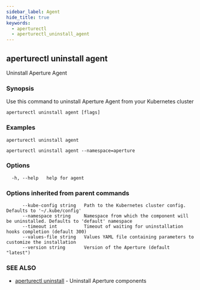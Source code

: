 ```yaml
---
sidebar_label: Agent
hide_title: true
keywords:
  - aperturectl
  - aperturectl_uninstall_agent
---
```


## aperturectl uninstall agent

Uninstall Aperture Agent

### Synopsis

Use this command to uninstall Aperture Agent from your Kubernetes cluster

```
aperturectl uninstall agent [flags]
```

### Examples

```
aperturectl uninstall agent

aperturectl uninstall agent --namespace=aperture
```

### Options

```
  -h, --help   help for agent
```

### Options inherited from parent commands

```
      --kube-config string   Path to the Kubernetes cluster config. Defaults to '~/.kube/config'
      --namespace string     Namespace from which the component will be uninstalled. Defaults to 'default' namespace
      --timeout int          Timeout of waiting for uninstallation hooks completion (default 300)
      --values-file string   Values YAML file containing parameters to customize the installation
      --version string       Version of the Aperture (default "latest")
```

### SEE ALSO

- [aperturectl uninstall](/reference/aperturectl/uninstall/uninstall.md) - Uninstall Aperture components
